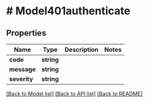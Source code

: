 # # Model401authenticate

## Properties

Name | Type | Description | Notes
------------ | ------------- | ------------- | -------------
**code** | **string** |  | 
**message** | **string** |  | 
**severity** | **string** |  | 

[[Back to Model list]](../../README.md#documentation-for-models) [[Back to API list]](../../README.md#documentation-for-api-endpoints) [[Back to README]](../../README.md)


